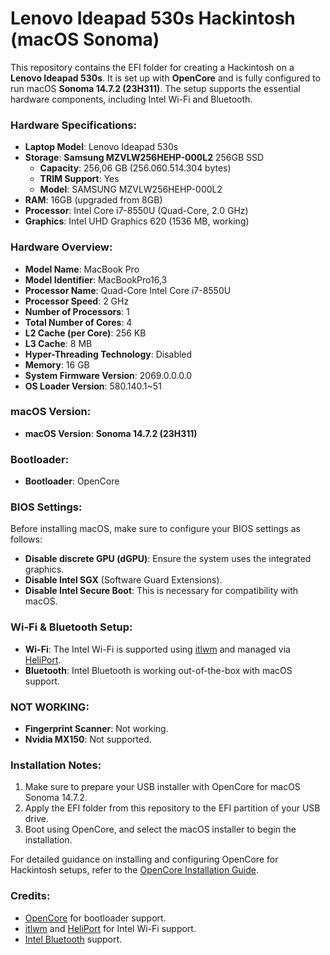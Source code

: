 # Lenovo Ideapad 530s Hackintosh (macOS Sonoma)

This repository contains the EFI folder for creating a Hackintosh on a **Lenovo Ideapad 530s**. It is set up with **OpenCore** and is fully configured to run macOS **Sonoma 14.7.2 (23H311)**. The setup supports the essential hardware components, including Intel Wi-Fi and Bluetooth.

### Hardware Specifications:
- **Laptop Model**: Lenovo Ideapad 530s
- **Storage**: **Samsung MZVLW256HEHP-000L2** 256GB SSD
  - **Capacity**: 256,06 GB (256.060.514.304 bytes)
  - **TRIM Support**: Yes
  - **Model**: SAMSUNG MZVLW256HEHP-000L2
- **RAM**: 16GB (upgraded from 8GB)
- **Processor**: Intel Core i7-8550U (Quad-Core, 2.0 GHz)
- **Graphics**: Intel UHD Graphics 620 (1536 MB, working)

### Hardware Overview:
- **Model Name**: MacBook Pro
- **Model Identifier**: MacBookPro16,3
- **Processor Name**: Quad-Core Intel Core i7-8550U
- **Processor Speed**: 2 GHz
- **Number of Processors**: 1
- **Total Number of Cores**: 4
- **L2 Cache (per Core)**: 256 KB
- **L3 Cache**: 8 MB
- **Hyper-Threading Technology**: Disabled
- **Memory**: 16 GB
- **System Firmware Version**: 2069.0.0.0.0
- **OS Loader Version**: 580.140.1~51

### macOS Version:
- **macOS Version**: **Sonoma 14.7.2 (23H311)**

### Bootloader:
- **Bootloader**: OpenCore

### BIOS Settings:
Before installing macOS, make sure to configure your BIOS settings as follows:

- **Disable discrete GPU (dGPU)**: Ensure the system uses the integrated graphics.
- **Disable Intel SGX** (Software Guard Extensions).
- **Disable Intel Secure Boot**: This is necessary for compatibility with macOS.

### Wi-Fi & Bluetooth Setup:
- **Wi-Fi**: The Intel Wi-Fi is supported using [itlwm](https://github.com/OpenIntelWireless/itlwm) and managed via [HeliPort](https://github.com/OpenIntelWireless/HeliPort).
- **Bluetooth**: Intel Bluetooth is working out-of-the-box with macOS support.

### NOT WORKING:
- **Fingerprint Scanner**: Not working.
- **Nvidia MX150**: Not supported.

### Installation Notes:
1. Make sure to prepare your USB installer with OpenCore for macOS Sonoma 14.7.2.
2. Apply the EFI folder from this repository to the EFI partition of your USB drive.
3. Boot using OpenCore, and select the macOS installer to begin the installation.

For detailed guidance on installing and configuring OpenCore for Hackintosh setups, refer to the [OpenCore Installation Guide](https://dortania.github.io/OpenCore-Install-Guide/).

### Credits:
- [OpenCore](https://github.com/acidanthera/OpenCorePkg) for bootloader support.
- [itlwm](https://github.com/OpenIntelWireless/itlwm) and [HeliPort](https://github.com/OpenIntelWireless/HeliPort) for Intel Wi-Fi support.
- [Intel Bluetooth](https://github.com/OpenIntelWireless/IntelBluetoothFirmware) support.
